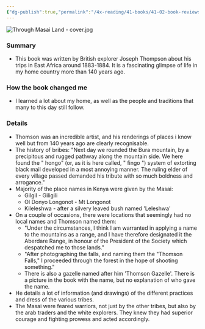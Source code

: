 ```yaml
---
{"dg-publish":true,"permalink":"/4x-reading/41-books/41-02-book-reviews/through-masai-land-a-journey-of-exploration-among-the-snowclad-volcanic-mountains-and-strange-tribes-of-eastern-equatorial-africa-joseph-thomson/","title":"Through Masai Land - a Journey of Exploration Among the Snowclad Volcanic Mountains and Strange Tribes of Eastern Equatorial Africa - Joseph Thomson","noteIcon":""}
---
```


![Through Masai Land - cover.jpg](/img/user/4x%20-%20Reading/41%20Books/41.02%20Book%20reviews/Through%20Masai%20Land%20-%20cover.jpg)
### Summary
- This book was written by British explorer Joseph Thompson about his trips in East Africa around 1883-1884. It is a fascinating glimpse of life in my home country more than 140 years ago.
### How the book changed me
- I learned a lot about my home, as well as the people and traditions that many to this day still follow.

### Details
- Thomson was an incredible artist, and his renderings of places i know well but from 140 years ago are clearly recognisable.
- The history of bribes: "Next day we rounded the Bura mountain, by a precipitous and rugged pathway along the mountain side. We here found the " hongo" (or, as it is here called, " fingo ") system of extorting black mail developed in a most annoying manner. The ruling elder of every village passed demanded his tribute with so much boldness and arrogance."
- Majority of the place names in Kenya were given by the Masai: 
	- Gilgil - Giligili
	- Ol Donyo Longonot - Mt Longonot
	- Kileleshwa - after a silvery leaved bush named 'Leleshwa'
- On a couple of occasions, there were locations that seemingly had no local names and Thomson named them:
	- "Under the circumstances, I think I am warranted in applying a name to the mountains as a range, and I have therefore designated it the Aberdare Range, in honour of the President of the Society which despatched me to those lands."
	- "After photographing the falls, and naming them the "Thomson Falls," I proceeded through the forest in the hope of shooting something."
	- There is also a gazelle named after him 'Thomson Gazelle'. There is a picture in the book with the name, but no explanation of who gave the name.
- He details a lot of information (and drawings) of the different practices and dress of the various tribes. 
- The Masai were feared warriors, not just by the other tribes, but also by the arab traders and the white explorers. They knew they had superior courage and fighting prowess and acted accordingly.

